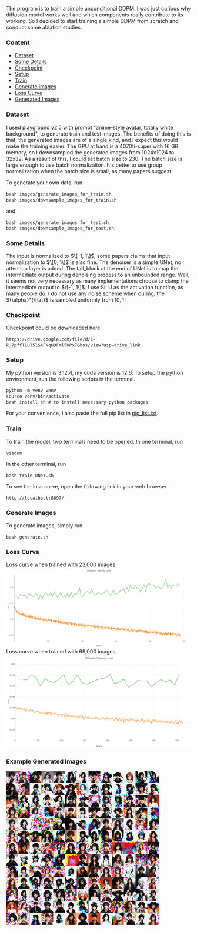 The program is to train a simple unconditional DDPM. I was just curious why diffusion model works well and which components really contribute to its working. So I decided to start training a simple DDPM from scratch and conduct some ablation studies.

### Content
- [Dataset](#Dataset)
- [Some Details](#Some-Details)
- [Checkpoint](#Checkpoint)
- [Setup](#Setup)
- [Train](#Train)
- [Generate Images](#Generate-Images)
- [Loss Curve](#Loss-Curve)
- [Generated Images](#Generated-Images)

### Dataset
I used playground v2.5 with prompt "anime-style avatar, totally white background", to generate train and test images. The benefits of doing this is that, the generated images are of a single kind, and I expect this would make the training easier. The GPU at hand is a 4070ti-super with 16 GB memory, so I downsampled the generated images from 1024x1024 to 32x32. As a result of this, I could set batch size to 230. The batch size is large enough to use batch normalizaiton. It's better to use group normalization when the batch size is small, as many papers suggest.

To generate your own data, run
~~~
bash images/generate_images_for_train.sh
bash images/downsample_images_for_train.sh
~~~
and
~~~
bash images/generate_images_for_test.sh
bash images/downsample_images_for_test.sh
~~~

### Some Details
The input is normalized to $\[-1, 1\]$, some papers claims that input normalization to $\[0, 1\]$ is also fine. The denoiser is a simple UNet, no attention layer is added. The tail_block at the end of UNet is to map the intermediate output during denoising process to an unbounded range. Well, it seems not very necessary as many implementations choose to clamp the intermediate output to $\[-1, 1\]$. I use SiLU as the activation function, as many people do. I do not use any noise scheme when during, the ${\alpha}^{\hat}$ is sampled uniformly from $[0, 1]$

### Checkpoint
Checkpoint could be downloaded here
~~~
https://drive.google.com/file/d/1-k_7pffTLUT5lSXFNqH9Fml5KPx7Gbos/view?usp=drive_link
~~~

### Setup
My python version is 3.12.4, my cuda version is 12.6. To setup the python environment, run the following scripts in the terminal.
~~~
python -m venv venv
source venv/bin/activate
bash install.sh # to install necessary python packages
~~~

For your convenience, I also paste the full pip list in [pip_list.txt](https://github.com/AnarchistKnight/Simple_DDPM/blob/master/pip_list.txt).

### Train
To train the model, two terminals need to be opened. In one terminal, run
~~~
visdom
~~~
In the other terminal, run
~~~
bash train_UNet.sh
~~~
To see the loss curve, open the following link in your web browser
~~~
http://localhost:8097/
~~~

### Generate Images
To generate images, simply run
~~~
bash generate.sh
~~~

### Loss Curve
Loss curve when trained with 23,000 images
  ![loss curve](https://github.com/AnarchistKnight/Simple_DDPM/blob/master/loss_curve_1.png)
Loss curve when trained with 69,000 images
  ![loss curve](https://github.com/AnarchistKnight/Simple_DDPM/blob/master/loss_curve_2.png)

### Example Generated Images
![generated images](https://github.com/AnarchistKnight/Simple_DDPM/blob/master/generated/generated_images_13x13.png)
